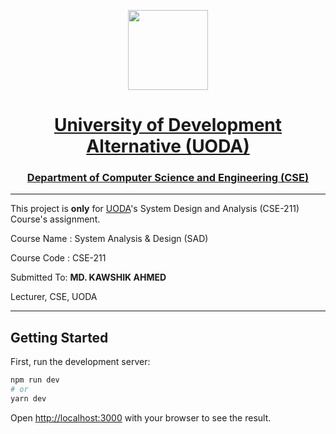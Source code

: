 <p align="center">
  <a href="[UODA](http://uoda.edu.bd/)">
    <img src="https://cse-211.herokuapp.com/logo.png" height="128">
    <span>
    <h1 align="center">University of Development Alternative (UODA)</h1>
    <h3 align="center">Department of Computer Science and Engineering (CSE)</h3>
    <span>
  </a>
</p>

----

This project is **only** for [UODA](http://uoda.edu.bd)'s System Design and Analysis (CSE-211) Course's assignment. 

Course Name	: System Analysis & Design (SAD)

Course Code	: CSE-211

Submitted To:
**MD. KAWSHIK AHMED**

Lecturer, CSE, UODA


----


## Getting Started

First, run the development server:

```bash
npm run dev
# or
yarn dev
```

Open [http://localhost:3000](http://localhost:3000) with your browser to see the result.


